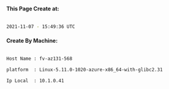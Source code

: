 
   
#### This Page Create at:

```bash

2021-11-07 - 15:49:36 UTC

```

#### Create By Machine:

```bash

Host Name : fv-az131-568

platform  : Linux-5.11.0-1020-azure-x86_64-with-glibc2.31

Ip Local  : 10.1.0.41

```

